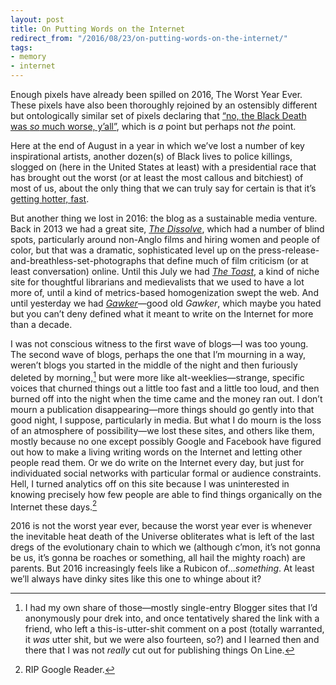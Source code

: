 ```yaml
---
layout: post
title: On Putting Words on the Internet
redirect_from: "/2016/08/23/on-putting-words-on-the-internet/"
tags:
- memory
- internet
---
```


Enough pixels have already been spilled on 2016, The Worst Year Ever. These pixels have also been thoroughly rejoined by an ostensibly different but ontologically similar set of pixels declaring that [“no, the Black Death was *so* much worse, y’all”](http://www.slate.com/articles/news_and_politics/history/2016/07/is_2016_the_worst_year_in_history.html), which is *a* point but perhaps not *the* point.

Here at the end of August in a year in which we’ve lost a number of key inspirational artists, another dozen(s) of Black lives to police killings, slogged on (here in the United States at least) with a presidential race that has brought out the worst (or at least the most callous and bitchiest) of most of us, about the only thing that we can truly say for certain is that it’s [getting hotter, fast](http://www.nytimes.com/interactive/2016/08/20/sunday-review/climate-change-hot-future.html?_r=2).

But another thing we lost in 2016: the blog as a sustainable media venture. Back in 2013 we had a great site, [*The Dissolve*](http://thedissolve.com), which had a number of blind spots, particularly around non-Anglo films and hiring women and people of color, but that was a dramatic, sophisticated level up on the press-release-and-breathless-set-photographs that define much of film criticism (or at least conversation) online. Until this July we had [*The Toast*](http://the-toast.net), a kind of niche site for thoughtful librarians and medievalists that we used to have a lot more of, until a kind of metrics-based homogenization swept the web. And until yesterday we had [*Gawker*](http://www.gawker.com)—good old *Gawker*, which maybe you hated but you can’t deny defined what it meant to write on the Internet for more than a decade.

I was not conscious witness to the first wave of blogs—I was too young. The second wave of blogs, perhaps the one that I’m mourning in a way, weren’t blogs you started in the middle of the night and then furiously deleted by morning,[^1] but were more like alt-weeklies—strange, specific voices that churned things out a little too fast and a little too loud, and then burned off into the night when the time came and the money ran out. I don’t mourn a publication disappearing—more things should go gently into that good night, I suppose, particularly in media. But what I do mourn is the loss of an atmosphere of possibility—we lost these sites, and others like them, mostly because no one except possibly Google and Facebook have figured out how to make a living writing words on the Internet and letting other people read them. Or we do write on the Internet every day, but just for individuated social networks with particular formal or audience constraints. Hell, I turned analytics off on this site because I was uninterested in knowing precisely how few people are able to find things organically on the Internet these days.[^2]

2016 is not the worst year ever, because the worst year ever is whenever the inevitable heat death of the Universe obliterates what is left of the last dregs of the evolutionary chain to which we (although c’mon, it’s not gonna be us, it’s gonna be roaches or something, all hail the mighty roach) are parents. But 2016 increasingly feels like a Rubicon of...*something*. At least we’ll always have dinky sites like this one to whinge about it?

[^1]: I had my own share of those—mostly single-entry Blogger sites that I’d anonymously pour drek into, and once tentatively shared the link with a friend, who left a this-is-utter-shit comment on a post (totally warranted, it *was* utter shit, but we were also fourteen, so?) and I learned then and there that I was not *really* cut out for publishing things On Line.

[^2]: RIP Google Reader.
